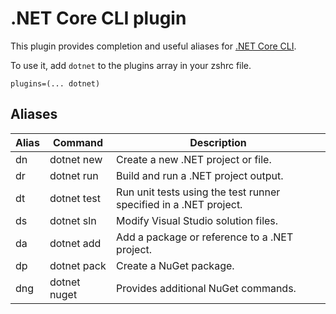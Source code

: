 # .NET Core CLI plugin

This plugin provides completion and useful aliases for [.NET Core CLI](https://dotnet.microsoft.com/).

To use it, add `dotnet` to the plugins array in your zshrc file.

```
plugins=(... dotnet)
```

## Aliases

| Alias | Command      | Description                                                       |
|-------|--------------|-------------------------------------------------------------------|
| dn    | dotnet new   | Create a new .NET project or file.                                |
| dr    | dotnet run   | Build and run a .NET project output.                              |
| dt    | dotnet test  | Run unit tests using the test runner specified in a .NET project. |
| ds    | dotnet sln   | Modify Visual Studio solution files.                              |
| da    | dotnet add   | Add a package or reference to a .NET project.                     |
| dp    | dotnet pack  | Create a NuGet package.                                           |
| dng   | dotnet nuget | Provides additional NuGet commands.                               |